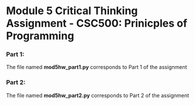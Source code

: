# Module 5 Critical Thinking Assignment - CSC500: Prinicples of Programming

### Part 1:
The file named **mod5hw_part1.py** corresponds to Part 1 of the assignment

### Part 2:
The file named **mod5hw_part2.py** corresponds to Part 2 of the assignment
